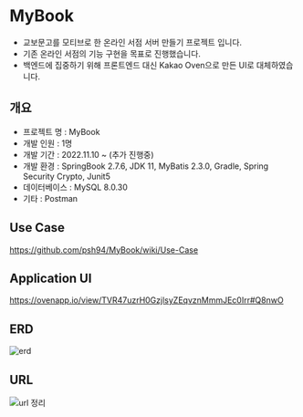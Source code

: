 # MyBook
- 교보문고를 모티브로 한 온라인 서점 서버 만들기 프로젝트 입니다.
- 기존 온라인 서점의 기능 구현을 목표로 진행했습니다.
- 백엔드에 집중하기 위해 프론트엔드 대신 Kakao Oven으로 만든 UI로 대체하였습니다.

## 개요
- 프로젝트 명 : MyBook
- 개발 인원 : 1명
- 개발 기간 : 2022.11.10 ~ (추가 진행중)
- 개발 환경 : SpringBook 2.7.6, JDK 11, MyBatis 2.3.0, Gradle, Spring Security Crypto, Junit5
- 데이터베이스 : MySQL 8.0.30
- 기타 : Postman

## Use Case
https://github.com/psh94/MyBook/wiki/Use-Case


## Application UI

https://ovenapp.io/view/TVR47uzrH0GzjlsyZEqvznMmmJEc0Irr#Q8nwO

## ERD
![erd](https://user-images.githubusercontent.com/84213252/210503831-a9e561a7-5012-487a-977f-5a37a993880e.PNG)




## URL
![url 정리](https://user-images.githubusercontent.com/84213252/210178344-99f2fb2f-9c1c-4de1-89be-53598e3d20c2.PNG)
